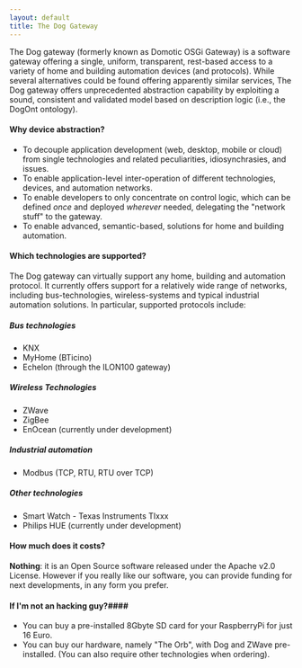 ```yaml
---
layout: default
title: The Dog Gateway
---
```


The Dog gateway (formerly known as Domotic OSGi Gateway) is a software gateway offering a single, uniform, transparent, rest-based access to a variety of home and building automation devices (and protocols). While several alternatives could be found offering apparently similar services, The Dog gateway offers unprecedented
abstraction capability by exploiting a sound, consistent and validated model based on description logic (i.e., the DogOnt ontology).

#### Why device abstraction? ####
* To decouple application development (web, desktop, mobile or cloud) from single technologies and related peculiarities, idiosynchrasies, and issues.
* To enable application-level inter-operation of different technologies, devices, and automation networks.
* To enable developers to only concentrate on control logic, which can be defined *once* and deployed *wherever*  needed, delegating the "network stuff" to the gateway.
* To enable advanced, semantic-based, solutions for home and building automation.

#### Which technologies are supported? ####
The Dog gateway can virtually support any home, building and automation protocol. It currently offers support for a relatively wide range of networks, including bus-technologies, wireless-systems and typical industrial automation solutions. In particular, supported protocols include:

##### Bus technologies #####
* KNX
* MyHome (BTicino)
* Echelon (through the ILON100 gateway)

##### Wireless Technologies #####
* ZWave	
* ZigBee
* EnOcean (currently under development)

##### Industrial automation #####
* Modbus (TCP, RTU, RTU over TCP)

##### Other technologies #####
* Smart Watch - Texas Instruments TIxxx
* Philips HUE (currently under development)

#### How much does it costs? ####
**Nothing**: it is an Open Source software released under the Apache v2.0 License. However if you really like our software, you can provide funding for next developments, in any form you prefer. 

#### If I'm not an hacking guy?####
* You can buy a pre-installed 8Gbyte SD card for your RaspberryPi for just  16 Euro.
* You can buy our hardware, namely "The Orb", with Dog and ZWave pre-installed. (You can also require other technologies when ordering).